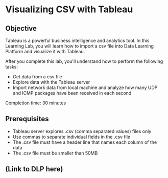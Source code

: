# Visualizing CSV with Tableau

## Objective

Tableau is a powerful business intelligence and analytics tool. In this Learning Lab, you will learn how to import a csv file into Data Learning Platform and visualize it with Tableau. 

After you complete this lab, you'll understand how to perform the following tasks:
- Get data from a csv file
- Explore data with the Tableau server
- Import network data from local machine and analyze how many UDP and ICMP packages have been received in each second


Completion time: 30 minutes


## Prerequisites

- Tableau server explores .csv (comma separated values) files only
- Use commas to separate individual fields in the .csv file
- The .csv file must have a header line that names each column of the data
- The .csv file must be smaller than 50MB

## (Link to DLP here)
<!--
## Content area 1

Content goes here

## Content area 2

Content goes here

Image example: ![alternate text](/posts/files / sample - lab / assets / images / cisco - live.jpg)

``
`python
  import sys
  
  print("hello world")
`
``
-->
